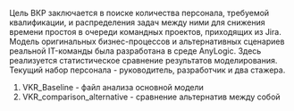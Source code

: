 Цель ВКР заключается в поиске количества персонала, требуемой квалификации, и распределения задач между ними для снижения времени простоя в очереди командных проектов, приходящих из Jira. Модель оригинальных бизнес-процессов и альтернативных сценариев реальной IT-команды была разработана в среде AnyLogic. Здесь реализуется статистическое сравнение результатов моделирования. Текущий набор персонала - руководитель, разработчик и два стажера.

1. VKR_Baseline - файл анализа основной модели
2. VKR_comparison_alternative - сравнение альтернатив между собой
